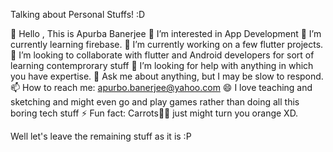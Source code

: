 Talking about Personal Stuffs! :D

👋 Hello , This is Apurba Banerjee
👀 I’m interested in App Development
🌱 I’m currently learning firebase. 
🔭 I’m currently working on a few flutter projects.
👯 I’m looking to collaborate with flutter and Android developers for sort of learning contemprorary stuff
🤔 I’m looking for help with anything in which you have expertise.
💬 Ask me about anything, but I may be slow to respond.
📫 How to reach me: apurbo.banerjee@yahoo.com
😄 I love teaching and sketching and might even go and play games rather than doing all this boring tech stuff
⚡ Fun fact: Carrots🥕🥕 just might turn you orange XD.


Well let's leave the remaining stuff as it is :P

<!---
banerjeeApurbo2001/banerjeeApurbo2001 is a ✨ special ✨ repository because its `README.md` (this file) appears on your GitHub profile.
You can click the Preview link to take a look at your changes.
--->
